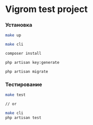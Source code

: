 # Vigrom test project

### Установка
```bash
make up

make cli

composer install

php artisan key:generate

php artisan migrate
```

### Тестирование
```bash
make test

// or

make cli
php artisan test
```